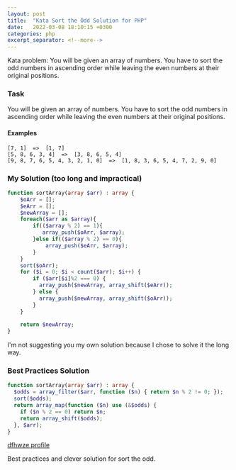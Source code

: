 ```yaml
---
layout: post
title:  "Kata Sort the Odd Solution for PHP"
date:   2022-03-08 18:10:15 +0300
categories: php
excerpt_separator: <!--more-->
---
```


Kata problem: You will be given an array of numbers. You have to sort the odd numbers in ascending order while leaving the even numbers at their original positions.
<!--more-->

### Task

You will be given an array of numbers. You have to sort the odd numbers in ascending order while leaving the even numbers at their original positions.

#### Examples

```
[7, 1]  =>  [1, 7]
[5, 8, 6, 3, 4]  =>  [3, 8, 6, 5, 4]
[9, 8, 7, 6, 5, 4, 3, 2, 1, 0]  =>  [1, 8, 3, 6, 5, 4, 7, 2, 9, 0]
```
### My Solution (too long and impractical)

```php
function sortArray(array $arr) : array {
    $oArr = [];
    $eArr = [];
    $newArray = [];
    foreach($arr as $array){
        if(($array % 2) == 1){
           array_push($oArr, $array);
        }else if(($array % 2) == 0){
            array_push($eArr, $array);
        }
    }
    sort($oArr);
    for ($i = 0; $i < count($arr); $i++) {
        if ($arr[$i]%2 === 0) {
          array_push($newArray, array_shift($eArr));
        } else {
          array_push($newArray, array_shift($oArr));
        }
    }
    
    return $newArray;
}
```
I'm not suggesting you my own solution because I chose to solve it the long way.

### Best Practices Solution

```php
function sortArray(array $arr) : array {
  $odds = array_filter($arr, function ($n) { return $n % 2 != 0; });
  sort($odds);
  return array_map(function ($n) use (&$odds) {
    if ($n % 2 == 0) return $n;
    return array_shift($odds);
  }, $arr);
}
```
[dfhwze profile](https://www.codewars.com/users/dfhwz)

Best practices and clever solution for sort the odd.
